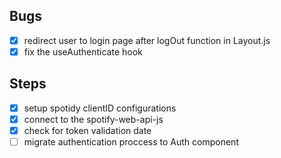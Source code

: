 ## Bugs

- [x] redirect user to login page after logOut function in Layout.js
- [x] fix the useAuthenticate hook

## Steps

- [x] setup spotidy clientID configurations
- [x] connect to the spotify-web-api-js
- [x] check for token validation date
- [ ] migrate authentication proccess to Auth component
